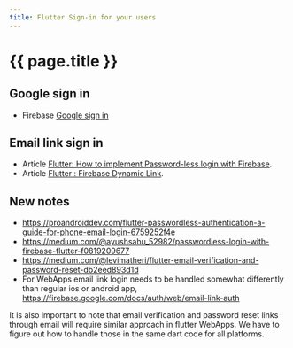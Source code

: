 ```yaml
---
title: Flutter Sign-in for your users
---
```


# {{ page.title }}

## Google sign in

* Firebase [Google sign in](firebase#Google-sign-in)

## Email link sign in
* Article [Flutter: How to implement Password-less login with Firebase](https://medium.com/@ayushsahu_52982/passwordless-login-with-firebase-flutter-f0819209677).
* Article [Flutter : Firebase Dynamic Link](https://medium.com/@diegoveloper/flutter-firebase-dynamic-link-6f1b79278ce0).


## New notes

* <https://proandroiddev.com/flutter-passwordless-authentication-a-guide-for-phone-email-login-6759252f4e>
* <https://medium.com/@ayushsahu_52982/passwordless-login-with-firebase-flutter-f0819209677>
* <https://medium.com/@levimatheri/flutter-email-verification-and-password-reset-db2eed893d1d>
* For WebApps email link login needs to be handled somewhat differently than regular ios or android app,
<https://firebase.google.com/docs/auth/web/email-link-auth>

It is also important to note that email verification and password reset links through email will require similar approach in flutter WebApps. We have to figure out how to handle those in the same dart code for all platforms.


